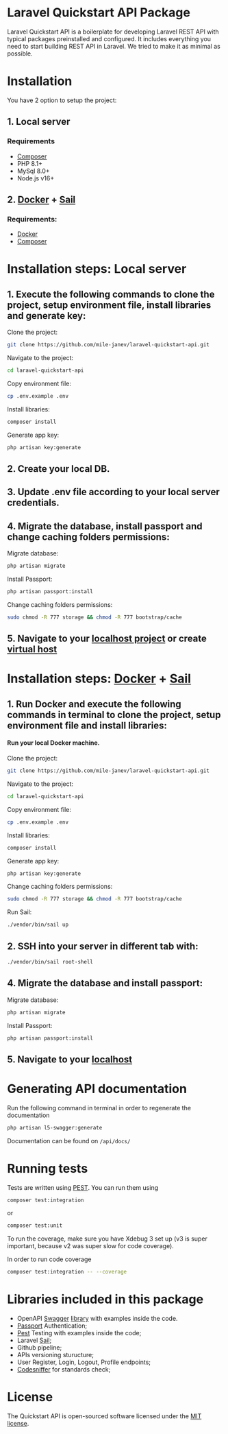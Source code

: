 # Laravel Quickstart API Package

Laravel Quickstart API is a boilerplate for developing Laravel REST API with typical packages preinstalled and configured. It includes everything you need to start building REST API in Laravel. We tried to make it as minimal as possible.



# Installation
You have 2 option to setup the project:

## 1. Local server
### Requirements
- [Composer](https://getcomposer.org/download/)
- PHP 8.1+
- MySql 8.0+
- Node.js v16+

## 2. [Docker]((https://docs.docker.com/engine/install/)) + [Sail](https://laravel.com/docs/9.x/sail)
### Requirements:
- [Docker](https://docs.docker.com/engine/install/)
- [Composer](https://getcomposer.org/download/)


# Installation steps: Local server

## 1. Execute the following commands to clone the project, setup environment file, install libraries and generate key:

Clone the project:
```bash
git clone https://github.com/mile-janev/laravel-quickstart-api.git
```

Navigate to the project:
```bash
cd laravel-quickstart-api
```

Copy environment file:
```bash
cp .env.example .env
```

Install libraries:
```bash
composer install
```

Generate app key:
```bash
php artisan key:generate
```

## 2. Create your local DB.

## 3. Update .env file according to your local server credentials.

## 4. Migrate the database, install passport and change caching folders permissions:

Migrate database:
```bash
php artisan migrate
```

Install Passport:
```bash
php artisan passport:install
```

Change caching folders permissions:
```bash
sudo chmod -R 777 storage && chmod -R 777 bootstrap/cache
```

## 5. Navigate to your [localhost project](http://localhost/laravel-quickstart-api/public/) or create [virtual host](https://httpd.apache.org/docs/2.4/vhosts/examples.html) 

# Installation steps: [Docker]((https://docs.docker.com/engine/install/)) + [Sail](https://laravel.com/docs/9.x/sail)

## 1. Run Docker and execute the following commands in terminal to clone the project, setup environment file and install libraries:

#### Run your local Docker machine.


Clone the project:
```bash
git clone https://github.com/mile-janev/laravel-quickstart-api.git
```

Navigate to the project:
```bash
cd laravel-quickstart-api
```

Copy environment file:
```bash
cp .env.example .env
```

Install libraries:
```bash
composer install
```

Generate app key:
```bash
php artisan key:generate
```

Change caching folders permissions:
```bash
sudo chmod -R 777 storage && chmod -R 777 bootstrap/cache
```

Run Sail:
```bash
./vendor/bin/sail up
```

## 2. SSH into your server in different tab with:
```bash
./vendor/bin/sail root-shell
```

## 4. Migrate the database and install passport:

Migrate database:
```bash
php artisan migrate
```

Install Passport:
```bash
php artisan passport:install
```

## 5. Navigate to your [localhost](http://localhost/)

# Generating API documentation
Run the following command in terminal in order to regenerate the documentation
```bash
php artisan l5-swagger:generate
```

Documentation can be found on <code>/api/docs/</code>

# Running tests
Tests are written using [PEST](https://pestphp.com/). You can run them using 
```bash
composer test:integration
```
or
```bash
composer test:unit
```

To run the coverage, make sure you have Xdebug 3 set up (v3 is super important, because v2 was super slow for code coverage).

In order to run code coverage
```bash
composer test:integration -- --coverage
```

# Libraries included in this package
- OpenAPI [Swagger](https://swagger.io/) [library](https://github.com/DarkaOnLine/L5-Swagger) with examples inside the code.
- [Passport](https://github.com/laravel/passport) Authentication;
- [Pest](https://github.com/pestphp/pest-plugin-laravel) Testing with examples inside the code;
- Laravel [Sail](https://github.com/laravel/sail);
- Github pipeline;
- APIs versioning sturucture;
- User Register, Login, Logout, Profile endpoints;
- [Codesniffer](https://github.com/squizlabs/php_codesniffer) for standards check;

# License

The Quickstart API is open-sourced software licensed under the  [MIT license](https://opensource.org/licenses/MIT).
